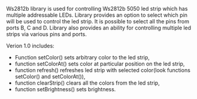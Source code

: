 Ws2812b library is used for controlling Ws2812b 5050 led strip which has multiple addressable LEDs. Library provides an option to select which pin will be used to control the led strip. It is possible to select all the pins from ports B, C and D.
Library also provides an ability for controlling multiple led strips via various pins and ports.

Verion 1.0 includes:

- Function setColor() sets arbitrary color to the led strip,
- function setColorAt() sets color at particular position on the led strip,
- function refresh() refreshes led strip with selected color(look functions setColor() and setColorAt()),
- function clearStrip() clears all the colors from the led strip,
- function setBrightness() sets brightness.
